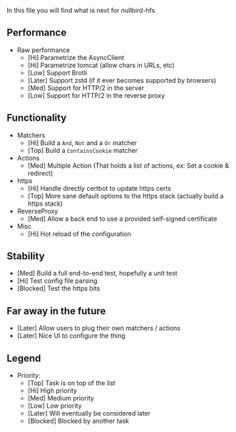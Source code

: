 In this file you will find what is next for nullbird-hfs

## Performance

* Raw performance
  * [Hi] Parametrize the AsyncClient
  * [Hi] Parametrize tomcat (allow chars in URLs, etc)
  * [Low] Support Brotli
  * [Later] Support zstd (if it ever becomes supported by browsers)
  * [Med] Support for HTTP/2 in the server
  * [Low] Support for HTTP/2 in the reverse proxy

## Functionality

* Matchers
  * [Hi] Build a `And`, `Not` and a `Or` matcher
  * [Top] Build a `ContainsCookie` matcher
* Actions
  * [Med] Multiple Action (That holds a list of actions, ex: Set a cookie & redirect)
* https
  * [Hi] Handle directly certbot to update https certs
  * [Top] More sane default options to the https stack (actually build a https stack)
* ReverseProxy
  * [Med] Allow a back end to use a provided self-signed certificate
* Misc
  * [Hi] Hot reload of the configuration

## Stability

* [Med] Build a full end-to-end test, hopefully a unit test
* [Hi] Test config file parsing
* [Blocked] Test the https bits

## Far away in the future

* [Later] Allow users to plug their own matchers / actions
* [Later] Nice UI to configure the thing

## Legend

* Priority:
  * [Top] Task is on top of the list
  * [Hi] High priority
  * [Med] Medium priority
  * [Low] Low priority
  * [Later] Will eventually be considered later
  * [Blocked] Blocked by another task
